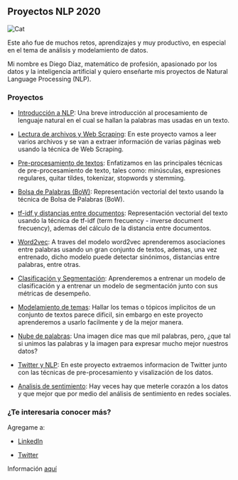 ## Proyectos NLP 2020

![Cat](https://thumbs.dreamstime.com/b/forma-de-gato-negro-en-la-nube-palabras-para-los-amantes-gatos-ilustra-un-divertido-sentado-ojos-grandes-se-apoderan-del-mundo-168827548.jpg)

Este año fue de muchos retos, aprendizajes y muy productivo, en especial en el tema de análisis y modelamiento de datos.

Mi nombre es Diego Diaz, matemático de profesión, apasionado por los datos y la inteligencia artificial y quiero enseñarte mis proyectos de Natural Language Processing (NLP).


### Proyectos

- [Introducción a NLP](https://github.com/DiazDiegoP/Ejemplo-Clase-NLP/blob/master/Taller1.ipynb): Una breve introducción al procesamiento de lenguaje natural en el cual se hallan la palabras mas usadas en un texto.

- [Lectura de archivos y Web Scraping](https://github.com/DiazDiegoP/Proyectos-NLP/blob/master/Taller2_solucion.ipynb): En este proyecto vamos a leer varios archivos y se van a extraer información de varias páginas web usando la técnica de Web Scraping.

- [Pre-procesamiento de textos](https://github.com/DiazDiegoP/Proyectos-NLP/blob/master/Taller3_solucion.ipynb): Enfatizamos en las principales técnicas de pre-procesamiento de texto, tales como: minúsculas, expresiones regulares, quitar tildes, tokenizar, stopwords y stemming.

- [Bolsa de Palabras (BoW)](https://github.com/DiazDiegoP/Proyectos-NLP/blob/master/Taller4_solucion.ipynb): Representación vectorial del texto usando la técnica de Bolsa de Palabras (BoW).

- [tf-idf y distancias entre documentos](https://github.com/DiazDiegoP/Proyectos-NLP/blob/master/Taller5_solucion.ipynb): Representación vectorial del texto usando la técnica de tf-idf (term frecuency - inverse document frecuency), ademas del cálculo de la distancia entre documentos.

- [Word2vec](https://github.com/DiazDiegoP/Proyectos-NLP/blob/master/Taller6_solucion.ipynb): A traves del modelo word2vec aprenderemos asociaciones entre palabras usando un gran conjunto de textos, ademas, una vez entrenado, dicho modelo puede detectar sinónimos, distancias entre palabras, entre otras.

- [Clasificación y Segmentación](https://github.com/DiazDiegoP/Proyectos-NLP/blob/master/Taller7_solucion.ipynb): Aprenderemos a entrenar un modelo de clasificación y a entrenar un modelo de segmentación junto con sus métricas de desempeño.

- [Modelamiento de temas](https://github.com/DiazDiegoP/Proyectos-NLP/blob/master/Taller8_solucion.ipynb): Hallar los temas o tópicos implicitos de un conjunto de textos parece dificil, sin embargo en este proyecto aprenderemos a usarlo facilmente y de la mejor manera.

- [Nube de palabras](https://github.com/DiazDiegoP/Proyectos-NLP/blob/master/Taller9_solucion.ipynb): Una imagen dice mas que mil palabras, pero, ¿que tal si unimos las palabras y la imagen para expresar mucho mejor nuestros datos?

- [Twitter y NLP](https://github.com/DiazDiegoP/Proyectos-NLP/blob/master/Taller10_solucion.ipynb): En este proyecto extraemos informacion de Twitter junto con las técnicas de pre-procesamiento y visalización de los datos.

- [Analisis de sentimiento](https://github.com/DiazDiegoP/Proyectos-NLP/blob/master/Taller11_solucion.ipynb): Hay veces hay que meterle corazón a los datos y que mejor que por medio del análisis de sentimiento en redes sociales.


### ¿Te interesaria conocer más? 

Agregame a:

- [LinkedIn](https://www.linkedin.com/in/diego-diaz-padilla/)

- [Twitter](https://twitter.com/diazdiegop)

Información [aquí](https://diazdiegop.github.io/Proyectos-NLP/)

